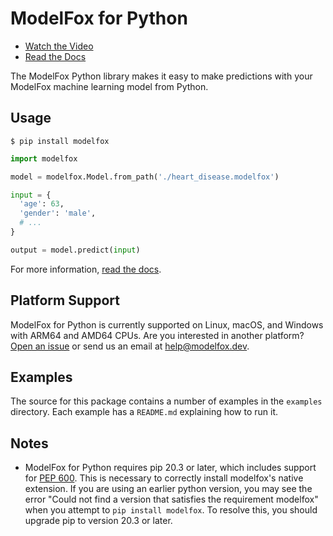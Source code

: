 # ModelFox for Python

- [Watch the Video](https://www.modelfox.dev)
- [Read the Docs](https://www.modelfox.dev/docs)

The ModelFox Python library makes it easy to make predictions with your ModelFox machine learning model from Python.

## Usage

```
$ pip install modelfox
```

```python
import modelfox

model = modelfox.Model.from_path('./heart_disease.modelfox')

input = {
  'age': 63,
  'gender': 'male',
  # ...
}

output = model.predict(input)
```

For more information, [read the docs](https://www.modelfox.dev/docs).

## Platform Support

ModelFox for Python is currently supported on Linux, macOS, and Windows with ARM64 and AMD64 CPUs. Are you interested in another platform? [Open an issue](https://github.com/modelfoxdotdev/modelfox/issues/new) or send us an email at [help@modelfox.dev](mailto:help@modelfox.dev).

## Examples

The source for this package contains a number of examples in the `examples` directory. Each example has a `README.md` explaining how to run it.

## Notes

- ModelFox for Python requires pip 20.3 or later, which includes support for [PEP 600](https://www.python.org/dev/peps/pep-0600/). This is necessary to correctly install modelfox's native extension. If you are using an earlier python version, you may see the error "Could not find a version that satisfies the requirement modelfox" when you attempt to `pip install modelfox`. To resolve this, you should upgrade pip to version 20.3 or later.
